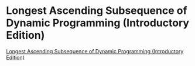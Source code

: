 # Longest Ascending Subsequence of Dynamic Programming (Introductory Edition)
[Longest Ascending Subsequence of Dynamic Programming (Introductory Edition)](https://aiwithcloud.com/2022/09/19/longest_ascending_subsequence_of_dynamic_programming_introductory_edition/)